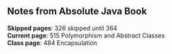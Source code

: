 ## Notes from Absolute Java Book

**Skipped pages**: 326 skipped until 364  
**Current page**: 515 Polymorphism and Abstract Classes  
**Class page**: 484 Encapsulation  
